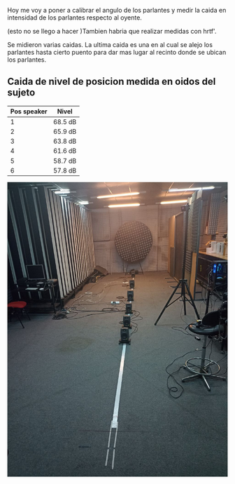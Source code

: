 
Hoy me voy a poner a calibrar el angulo de los parlantes y medir la caida en intensidad de los parlantes respecto al oyente.

(esto no se llego a hacer )Tambien habria que realizar medidas con hrtf'.

Se midieron varias caidas. La ultima caida es una en al cual se alejo los parlantes hasta cierto puento para dar mas lugar al recinto donde se ubican los parlantes.


## Caida de nivel de posicion medida en oidos del sujeto

| Pos speaker | Nivel |
| ----- |-----|
| 1| 68.5 dB|
| 2| 65.9 dB|
| 3| 63.8 dB|
| 4| 61.6 dB|
| 5| 58.7 dB|
| 6| 57.8 dB|


   ![Tux, the Linux mascot](notas-vitacora/photos/setup-14-2-2023.jpg)
